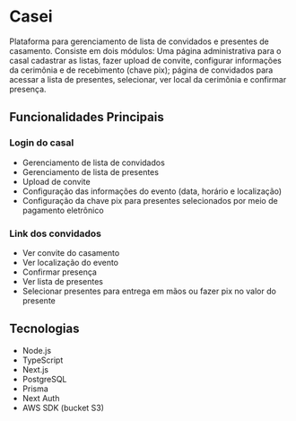 # Casei

Plataforma para gerenciamento de lista de convidados e presentes de casamento. Consiste em dois módulos: Uma página administrativa para o casal cadastrar as listas, fazer upload de convite, configurar informações da cerimônia e de recebimento (chave pix); página de convidados para acessar a lista de presentes, selecionar, ver local da cerimônia e confirmar presença.

## Funcionalidades Principais

### Login do casal

- Gerenciamento de lista de convidados
- Gerenciamento de lista de presentes
- Upload de convite
- Configuração das informações do evento (data, horário e localização)
- Configuração da chave pix para presentes selecionados por meio de pagamento eletrônico

### Link dos convidados

- Ver convite do casamento
- Ver localização do evento
- Confirmar presença
- Ver lista de presentes
- Selecionar presentes para entrega em mãos ou fazer pix no valor do presente

## Tecnologias

- Node.js
- TypeScript
- Next.js
- PostgreSQL
- Prisma
- Next Auth
- AWS SDK (bucket S3)

